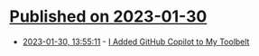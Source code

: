 # [Published on 2023-01-30](index.md)

* [2023-01-30, 13:55:11](https://news.ycombinator.com/item?id=34579579) - [I Added GitHub Copilot to My Toolbelt](https://spin.atomicobject.com/2023/01/30/github-copilot-toolbelt/)
